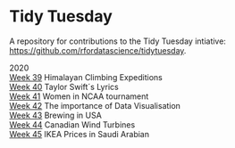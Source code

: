 # Tidy Tuesday

A repository for contributions to the Tidy Tuesday intiative: https://github.com/rfordatascience/tidytuesday.

2020
<br> [Week 39](https://github.com/Lacapary/T_Tuesday/blob/master/week-39.md)  Himalayan Climbing Expeditions 
<br> [Week 40](https://github.com/Lacapary/T_Tuesday/blob/master/week-40.md)  Taylor Swift´s Lyrics 
<br> [Week 41](https://github.com/Lacapary/T_Tuesday/blob/master/week-41.md)  Women in NCAA tournament
<br> [Week 42](https://github.com/Lacapary/T_Tuesday/blob/master/week-42.md)  The importance of Data Visualisation
<br> [Week 43](https://github.com/Lacapary/T_Tuesday/blob/master/week-43.md)  Brewing in USA
<br> [Week 44](https://github.com/Lacapary/T_Tuesday/blob/master/week-44.md)  Canadian Wind Turbines
<br> [Week 45](https://github.com/Lacapary/T_Tuesday/blob/master/week-45.md)  IKEA Prices in Saudi Arabian
